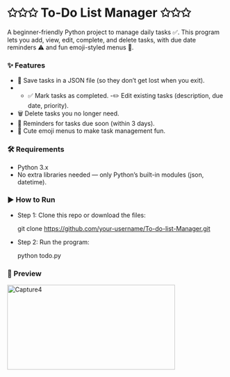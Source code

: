 
# ✩✩✩ To-Do List Manager ✩✩✩

A beginner-friendly Python project to manage daily tasks ✅.
This program lets you add, view, edit, complete, and delete tasks, with due date reminders ⚠️ and fun emoji-styled menus 🎉.

### ✨ Features

- 📂 Save tasks in a JSON file (so they don’t get lost when you exit).
- - ✅ Mark tasks as completed.
-✏️ Edit existing tasks (description, due date, priority).
- 🗑 Delete tasks you no longer need.
- 🔔 Reminders for tasks due soon (within 3 days).
- 🎀 Cute emoji menus to make task management fun.

### 🛠️ Requirements
- Python 3.x
- No extra libraries needed — only Python’s built-in modules (json, datetime).

### ▶️ How to Run

- Step 1: Clone this repo or download the files:

    git clone https://github.com/your-username/To-do-list-Manager.git

- Step 2: Run the program:

    python todo.py

### 📸 Preview
<img width="386" height="195" alt="Capture4" src="https://github.com/user-attachments/assets/3c94aae2-39a9-49b5-a9cf-00502ef71390" />







